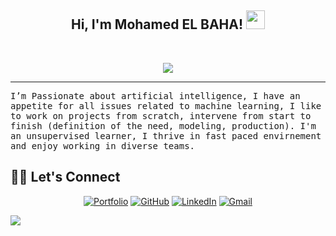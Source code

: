 <h2 align="center">
Hi, I'm Mohamed EL BAHA!
  <img src="https://media.giphy.com/media/hvRJCLFzcasrR4ia7z/giphy.gif" width="30"></h2>
  <a href="https://github.com/yashitanamdeo/yashitanamdeo/"> </a>
<br/>

<!-- Typing SVG by DenverCoder1 - https://github.com/DenverCoder1/readme-typing-svg -->
<p align="center">
  <a href=""><img src="https://readme-typing-svg.herokuapp.com?color=%2336BCF7&size=16&center=true&vCenter=true&lines=Data+Scientist+"></a>
</p>
<hr/>
<samp>
 I’m Passionate about artificial intelligence, I have an appetite for all issues related to machine learning,
  I like to work on projects from scratch, intervene from start to finish (definition of the need, modeling, production).
  I'm an unsupervised learner, I thrive in fast paced envirnement and enjoy working in diverse teams.
</samp>

## 🙋‍♀️ Let's Connect
<p align="center">
	<a href="https://mohamedelbaha.github.io/" target="_blank"><img src="https://img.icons8.com/bubbles/50/000000/web.png" alt="Portfolio"/></a>
	<a href="https://github.com/mohamedELBAHA" target="_blank"><img src="https://img.icons8.com/bubbles/50/000000/github.png" alt="GitHub"/></a>
	<a href="https://www.linkedin.com/in/mohamedelbaha/" target="_blank"><img src="https://img.icons8.com/bubbles/50/000000/linkedin.png" alt="LinkedIn"/></a>
	<a href="mailto:elbahamohamed@gmail.com" target="_blank"><img src="https://img.icons8.com/bubbles/50/000000/gmail.png" alt="Gmail"/></a>
</p>

![](https://komarev.com/ghpvc/?username=mohamedELBAHA&color=green)
